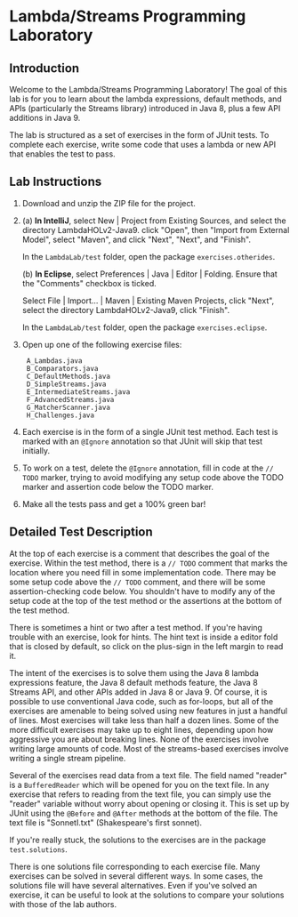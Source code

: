 # Lambda/Streams Programming Laboratory 

## Introduction

Welcome to the Lambda/Streams Programming Laboratory! The goal of this
lab is for you to learn about the lambda expressions, default methods,
and APIs (particularly the Streams library) introduced in Java 8, plus 
a few API additions in Java 9.

The lab is structured as a set of exercises in the form of JUnit
tests. To complete each exercise, write some code that uses a
lambda or new API that enables the test to pass.

## Lab Instructions
1. Download and unzip the ZIP file for the project.

2. (a) **In IntelliJ**, select New | Project from Existing Sources, and
select the directory LambdaHOLv2-Java9. click "Open", then 
"Import from External Model", select "Maven", and click "Next", 
"Next", and "Finish".

    In the `LambdaLab/test` folder, open the package `exercises.otherides`.

    (b) **In Eclipse**, select Preferences | Java | Editor | Folding. 
Ensure that the "Comments" checkbox is ticked.

    Select File | Import... | Maven | Existing Maven Projects, click
"Next", select the directory LambdaHOLv2-Java9, click "Finish".

    In the `LambdaLab/test` folder, open the package `exercises.eclipse`.

3. Open up one of the following exercise files:

        A_Lambdas.java
        B_Comparators.java
        C_DefaultMethods.java
        D_SimpleStreams.java
        E_IntermediateStreams.java
        F_AdvancedStreams.java
        G_MatcherScanner.java
        H_Challenges.java

4. Each exercise is in the form of a single JUnit test method. Each
test is marked with an `@Ignore` annotation so that JUnit will skip that
test initially.

5. To work on a test, delete the `@Ignore` annotation, fill in code at
the `// TODO` marker, trying to avoid modifying any setup code above the
TODO marker and assertion code below the TODO marker.

6. Make all the tests pass and get a 100% green bar!

## Detailed Test Description

At the top of each exercise is a comment that describes the goal of
the exercise. Within the test method, there is a `// TODO` comment that
marks the location where you need fill in some implementation
code. There may be some setup code above the `// TODO` comment, and
there will be some assertion-checking code below.  You shouldn't have
to modify any of the setup code at the top of the test method or the
assertions at the bottom of the test method.

There is sometimes a hint or two after a test method. If you're having
trouble with an exercise, look for hints. The hint text is inside
a editor fold that is closed by default, so click on the plus-sign
in the left margin to read it.

The intent of the exercises is to solve them using the Java 8 lambda
expressions feature, the Java 8 default methods feature, the Java 8
Streams API, and other APIs added in Java 8 or Java 9. Of course, it
is possible to use conventional Java code, such as for-loops, but all
of the exercises are amenable to being solved using new features in
just a handful of lines. Most exercises will take less than half a
dozen lines. Some of the more difficult exercises may take up to eight
lines, depending upon how aggressive you are about breaking
lines. None of the exercises involve writing large amounts of
code. Most of the streams-based exercises involve writing a single
stream pipeline.

Several of the exercises read data from a text file. The field named
"reader" is a `BufferedReader` which will be opened for you on the text
file. In any exercise that refers to reading from the text file, you
can simply use the "reader" variable without worry about opening or
closing it. This is set up by JUnit using the `@Before` and `@After`
methods at the bottom of the file. The text file is "SonnetI.txt"
(Shakespeare's first sonnet).

If you're really stuck, the solutions to the exercises are in the package `test.solutions`.

There is one solutions file corresponding to each exercise file.  Many
exercises can be solved in several different ways. In some cases, the
solutions file will have several alternatives. Even if you've solved
an exercise, it can be useful to look at the solutions to compare your
solutions with those of the lab authors.
